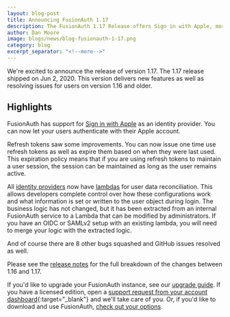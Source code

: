 ```yaml
---
layout: blog-post
title: Announcing FusionAuth 1.17
description: The FusionAuth 1.17 Release offers Sign in with Apple, more flexibilty with identity provider user reconciliation and more.
author: Dan Moore
image: blogs/news/blog-fusionauth-1-17.png
category: blog
excerpt_separator: "<!--more-->"
---
```


We're excited to announce the release of version 1.17. The 1.17 release shipped on Jun 2, 2020. This version delivers new features as well as resolving issues for users on version 1.16 and older.

<!--more-->

## Highlights

FusionAuth has support for [Sign in with Apple](/docs/v1/tech/identity-providers/apple) as an identity provider. You can now let your users authenticate with their Apple account.

Refresh tokens saw some improvements. You can now issue one time use refresh tokens as well as expire them based on when they were last used. This expiration policy means that if you are using refresh tokens to maintain a user session, the session can be maintained as long as the user remains active.

All [identity providers](/docs/v1/tech/identity-providers/) now have [lambdas](/docs/v1/tech/lambdas/) for user data reconciliation. This allows developers complete control over how these configurations work and what information is set or written to the user object during login. The business logic has not changed, but it has been extracted from an internal FusionAuth service to a Lambda that can be modified by administrators. If you have an OIDC or SAMLv2 setup with an existing lambda, you will need to merge your logic with the extracted logic.

And of course there are 8 other bugs squashed and GitHub issues resolved as well. 

Please see the [release notes](/docs/v1/tech/release-notes#version-1-17-0) for the full breakdown of the changes between 1.16 and 1.17.

If you'd like to upgrade your FusionAuth instance, see our [upgrade guide](/docs/v1/tech/installation-guide/upgrade). If you have a licensed edition, open a [support request from your account dashboard](https://account.fusionauth.io){:target="_blank"} and we'll take care of you. Or, if you'd like to download and use FusionAuth, [check out your options](/pricing).
